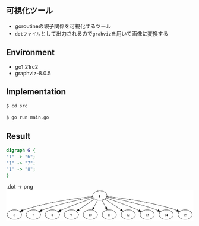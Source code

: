 ## 可視化ツール
- goroutineの親子関係を可視化するツール
- `dotファイル`として出力されるので`grahviz`を用いて画像に変換する

## Environment
- go1.21rc2
- graphviz-8.0.5

## Implementation
```bash
$ cd src
```
```bash
$ go run main.go
```
## Result
```dot
digraph G {
"1" -> "6";
"1" -> "7";
"1" -> "8";
}
```
.dot -> png
![goroutines.png](goroutines.png)
